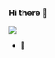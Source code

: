 ### Hi there 👋

![](https://upload-images.jianshu.io/upload_images/25206097-ee0579246a3057a2.png?imageMogr2/auto-orient/strip%7CimageView2/2/w/1240)

- 🌱 

